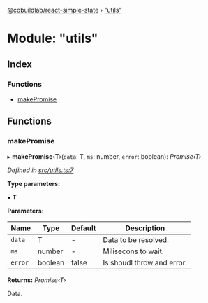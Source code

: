 [@cobuildlab/react-simple-state](../README.md) › ["utils"](_utils_.md)

# Module: "utils"

## Index

### Functions

* [makePromise](_utils_.md#makepromise)

## Functions

###  makePromise

▸ **makePromise**‹**T**›(`data`: T, `ms`: number, `error`: boolean): *Promise‹T›*

*Defined in [src/utils.ts:7](https://github.com/cobuildlab/react-simple-state/blob/a61bd53/src/utils.ts#L7)*

**Type parameters:**

▪ **T**

**Parameters:**

Name | Type | Default | Description |
------ | ------ | ------ | ------ |
`data` | T | - | Data to be resolved. |
`ms` | number | - | Milisecons to wait. |
`error` | boolean | false | Is shoudl throw and error. |

**Returns:** *Promise‹T›*

Data.

